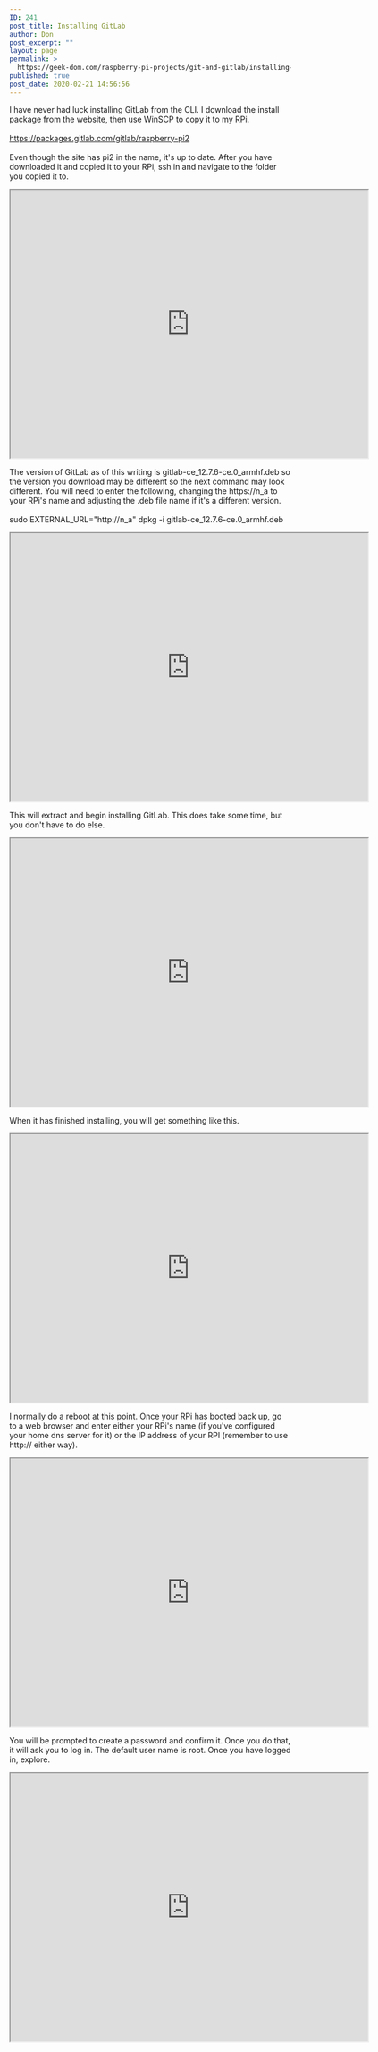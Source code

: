 ```yaml
---
ID: 241
post_title: Installing GitLab
author: Don
post_excerpt: ""
layout: page
permalink: >
  https://geek-dom.com/raspberry-pi-projects/git-and-gitlab/installing-gitlab/
published: true
post_date: 2020-02-21 14:56:56
---
```

<!-- wp:paragraph -->
<p>I have never had luck installing GitLab from the CLI.  I download the install package from the website, then use WinSCP to copy it to my RPi.<br><br><a href="https://packages.gitlab.com/gitlab/raspberry-pi2">https://packages.gitlab.com/gitlab/raspberry-pi2</a><br><br>Even though the site has pi2 in the name, it's up to date.  After you have downloaded it and copied it to your RPi, ssh in and navigate to the folder you copied it to.</p>
<!-- /wp:paragraph -->

<!-- wp:html -->
<iframe src="https://drive.google.com/file/d/1wngOyWCFivh65GhrFdOBy8pbQHiDRW0S/preview" width="640" height="480"></iframe>
<!-- /wp:html -->

<!-- wp:paragraph -->
<p>The version of GitLab as of this writing is gitlab-ce_12.7.6-ce.0_armhf.deb so the version you download may be different so the next command may look different.  You will need to enter the following, changing the https://n_a to your RPi's name and adjusting the .deb file name if it's a different version.<br><br>sudo EXTERNAL_URL="http://n_a" dpkg -i gitlab-ce_12.7.6-ce.0_armhf.deb</p>
<!-- /wp:paragraph -->

<!-- wp:html -->
<iframe src="https://drive.google.com/file/d/17pWTF_wfXVUikvItxSOhHq2uEkofptoM/preview" width="640" height="480"></iframe>
<!-- /wp:html -->

<!-- wp:paragraph -->
<p>This will extract and begin installing GitLab.  This does take some time, but you don't have to do else.</p>
<!-- /wp:paragraph -->

<!-- wp:html -->
<iframe src="https://drive.google.com/file/d/1PngX6crhZkIjB2eanj8yEEjckHarMYQV/preview" width="640" height="480"></iframe>
<!-- /wp:html -->

<!-- wp:paragraph -->
<p>When it has finished installing, you will get something like this.</p>
<!-- /wp:paragraph -->

<!-- wp:html -->
<iframe src="https://drive.google.com/file/d/1TmzNEvxk-nteE9o8PrwBnh2uEg1_Dcq_/preview" width="640" height="480"></iframe>
<!-- /wp:html -->

<!-- wp:paragraph -->
<p>I normally do a reboot at this point.  Once your RPi has booted back up, go to a web browser and enter either your RPi's name (if you've configured your home dns server for it) or the IP address of your RPI (remember to use http:// either way).</p>
<!-- /wp:paragraph -->

<!-- wp:html -->
<iframe src="https://drive.google.com/file/d/14uUemnPwEUlSHrZprDzwsz5olIWsmSd7/preview" width="640" height="480"></iframe>
<!-- /wp:html -->

<!-- wp:paragraph -->
<p>You will be prompted to create a password and confirm it.  Once you do that, it will ask you to log in.  The default user name is root.  Once you have logged in, explore.</p>
<!-- /wp:paragraph -->

<!-- wp:html -->
<iframe src="https://drive.google.com/file/d/1D06AkhH6XYGpSu_M9lLIXYY-kVqnoK7D/preview" width="640" height="480"></iframe>
<!-- /wp:html -->